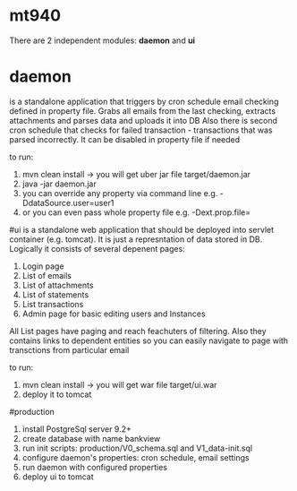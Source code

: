 # mt940
There are 2 independent modules:
**daemon** and **ui**

# daemon
 is a standalone application that triggers by cron schedule email checking 
defined in property file. Grabs all emails from the last checking, extracts attachments
and parses data and uploads it into DB
Also there is second cron schedule that checks for failed transaction - transactions that
was parsed incorrectly. It can be disabled in property file if needed 

to run:
1. mvn clean install -> you will get uber jar file target/daemon.jar
2. java -jar daemon.jar
3. you can override any property via command line e.g. -DdataSource.user=user1
4. or you can even pass whole property file e.g. -Dext.prop.file=<path to ext file>

#ui
 is a standalone web application that should be deployed into servlet container
(e.g. tomcat). It is just a represntation of data stored in DB. Logically it consists
of several depenent pages:
1. Login page
2. List of emails
3. List of attachments
4. List of statements
5. List transactions
6. Admin page for basic editing users and Instances

All List pages have paging and reach feachuters of filtering. Also they contains links
to dependent entities so you can easily navigate to page with transctions from particular
email   

to run:
1. mvn clean install -> you will get war file target/ui.war
2. deploy it to tomcat

#production
1. install PostgreSql server 9.2+
2. create database with name bankview
3. run init scripts: production/V0_schema.sql and V1_data-init.sql
4. configure daemon's properties: cron schedule, email settings
5. run daemon with configured properties 
5. deploy ui to tomcat